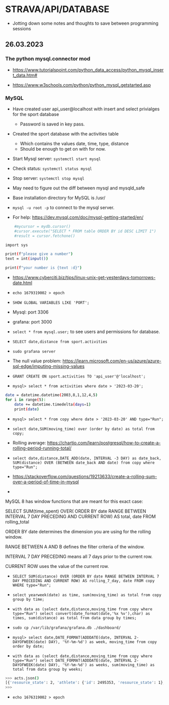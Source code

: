 # STRAVA/API/DATABASE

- Jotting down some notes and thoughts to save between programming sessions

## 26.03.2023

### The python mysql.connector mod

- https://www.tutorialspoint.com/python_data_access/python_mysql_insert_data.htm#

- https://www.w3schools.com/python/python_mysql_getstarted.asp

### MySQL

- Have created user api_user@localhost with insert and select privialges for the sport database
	- Password is saved in key pass.

- Created the sport database with the activities table
	- Which contains the values date, time, type, distance
	- Should be enough to get on with for now.

- Start Mysql server: `systemctl start mysql`

- Check status: `systemctl status mysql`

- Stop server: `systemctl stop mysql`

- May need to figure out the diff between mysql and mysqld_safe

- Base installation directory for MySQL is /usr/

- `mysql -u root -p` to connect to the mysql server.

- For help: https://dev.mysql.com/doc/mysql-getting-started/en/

```sh
    #mycursor = mydb.cursor()
    #cursor.execute("SELECT * FROM table ORDER BY id DESC LIMIT 1")
    #result = cursor.fetchone()
```

```sh
import sys

print(f"please give a number")
text = int(input())

print(f"your number is {text :d}")
```

- https://www.cyberciti.biz/tips/linux-unix-get-yesterdays-tomorrows-date.html

- `echo 1679319002 > epoch`

- `SHOW GLOBAL VARIABLES LIKE 'PORT';`

- Mysql: port 3306
- grafana: port 3000

- `select * from mysql.user;` to see users and permissions for database.

- `SELECT date,distance from sport.activities`

- `sudo grafana server`

- The null value problem: https://learn.microsoft.com/en-us/azure/azure-sql-edge/imputing-missing-values

- `GRANT CREATE ON sport.activities TO 'api_user'@'localhost';`

- `mysql> select * from activities where date > '2023-03-20';`

```sh
date = datetime.datetime(2003,8,1,12,4,5)
for i in range(5): 
    date += datetime.timedelta(days=1)
    print(date) 
```

- `mysql> select * from copy where date > '2023-03-20' AND type="Run";`

- `select date,SUM(moving_time) over (order by date) as total from copy;`

- Rolling average: https://chartio.com/learn/postgresql/how-to-create-a-rolling-period-running-total/

- `select date,distance,DATE_ADD(date, INTERVAL -3 DAY) as date_back, SUM(distance) OVER (BETWEEN date_back AND date) from copy where type="Run";`

- https://stackoverflow.com/questions/19213633/create-a-rolling-sum-over-a-period-of-time-in-mysql

- 

MySQL 8 has window functions that are meant for this exact case:

SELECT
    SUM(time_spent) OVER(
         ORDER BY date RANGE BETWEEN INTERVAL 7 DAY PRECEDING 
         AND CURRENT ROW) AS total,
    date
FROM rolling_total

ORDER BY date determines the dimension you are using for the rolling window.

RANGE BETWEEN A AND B defines the filter criteria of the window.

INTERVAL 7 DAY PRECEDING means all 7 days prior to the current row.

CURRENT ROW uses the value of the current row.

- `SELECT SUM(distance) OVER (ORDER BY date RANGE BETWEEN INTERVAL 7 DAY PRECEDING AND CURRENT ROW) AS rolling_7_day, date FROM copy WHERE type="Run";`

- `select yearweek(date) as time, sum(moving_time) as total from copy group by time;`

- `with data as (select date,distance,moving_time from copy where type="Run") select convert(date_format(date,'%x %v'),char) as times, sum(distance) as total from data group by times;`

- `sudo cp /var/lib/grafana/grafana.db ./dashboard/`

- `mysql> select date,DATE_FORMAT(ADDDATE(date, INTERVAL 2-DAYOFWEEK(date) DAY), '%Y-%m-%d') as week, moving_time from copy order by date;`

- `with data as (select date,distance,moving_time from copy where type="Run") select DATE_FORMAT(ADDDATE(date, INTERVAL 2-DAYOFWEEK(date) DAY), '%Y-%m-%d') as weeks, sum(moving_time) as total from data group by weeks;`

```sh
>>> acts.json()
[{'resource_state': 2, 'athlete': {'id': 2495353, 'resource_state': 1}, 'name': 'A perfect Saturday ', 'distance': 25794.0, 'moving_time': 9075, 'elapsed_time': 10333, 'total_elevation_gain': 549.3, 'type': 'Run', 'sport_type': 'Run', 'workout_type': 0, 'id': 8855402137, 'start_date': '2023-04-08T09:13:39Z', 'start_date_local': '2023-04-08T10:13:39Z', 'timezone': '(GMT+00:00) Europe/London', 'utc_offset': 3600.0, 'location_city': None, 'location_state': None, 'location_country': 'United Kingdom', 'achievement_count': 1, 'kudos_count': 27, 'comment_count': 0, 'athlete_count': 2, 'photo_count': 0, 'map': {'id': 'a8855402137', 'summary_polyline': 'igwyHt|cYcBOg@DoAnBuAlAmCzA{@MsDoBuHtA}IAkAUoCp@cAl@gBPqCfAi@p@aA\\gH|@k@`A_Bx@_LxBu@G}AbBkG`BsCZa@f@eAIyBy@yACwAk@_A_AkIyEsGaH_IgBwAbDS`CH~SU~Aa@`BlAnHWzG]bAuLvGa`@nZgF|CkSzNuLlJeBFm@tEaA`DMuAm@kAIq@y@y@eAkDk@yE{@gDQuAq@yAUuB_AsBOcAe@o@IeDu@cH_AsCC_AYcAi@DeAq@gAGa@k@CyEcAqK\\qBr@wBCoCLo@GmBRsBhA{Aj@kD`AoDpEiDcAqACqBUiA[wCMQy@@OLIn@SMUcGcByG{CwE_HwHmJgIuAH_D_CyC}EoDwI{FsJuDkEqDwC}JgL_JwM}@gCc@eCoEgc@}B_MaBoEwBgEsK}PuFmFuJ{HsHeFeCoAuFcBoJgBkPuBaDy@yC@_F{EGo@x@qChAmG|FsMZa@jAAfB_C~BaAp@{@lAf@N~@dBnB\\jBv@`@l@a@|AJvAzA|BX`AvAZlAAc@~Bc@d@nAr@TxBIfE`DzDr@|B`A|@`A\\ATi@b@QzBTbGxDvCpGz@Zv@g@vCMpAp@|BzBhAhEzDlEpBbDtAfGv@lCrGrLl@nCP`CtAlFf@rDr@n@pBR`CpB~@mB`Ak@tDiE|@a@h@ZfAIh@{Aa@YaAoCGaB}@yBGq@J_Bw@wCGaAcAgA_BeDqAqF@e@^s@JcAB}HZgDVaAXkInE]pDoBzA?~@vA|ArEz@hAnAd@~CHxAxAxAeAz@eDjBmCp@aC@jBNzACnFN|H`AfFJOAN`@N`AbBNlHx@d@bB|BdBp@j@vAfCdLbBfDBbB|@|@dB~F|@vBpBnCnI`JrFxDfD`EzBhDr@dB|ClJ`AfE`A|An@|Cd@IrAr@fAINtAIpCOz@r@dA|@jCpAUfB|AxANNe@NqEv@eCf@m@k@v@?l@XdAp@n@nEVpBi@|BFjBf@hArE^z@jAt@fAtAz@b@fDjGrBfBbCtFHpB`@l@p@~B`BlBv@fAt@~An@d@|BjCh@~@dBtDf@`Cf@dAFxAzAzGRxBtDzA`D^R\\AiBbAqDbAy@~@mA~B{@dHUvA}@jAL~@h@|Ai@vFm@xFiBhDc@bDkA~A_BlD{@nCj@jAlAvADrBhAtEdAfD~AlAbBvCrAxAhCt@~BvA\\t@t@UHPMfC\\hBt@', 'resource_state': 2}, 'trainer': False, 'commute': False, 'manual': False, 'private': False, 'visibility': 'everyone', 'flagged': False, 'gear_id': 'g4131227', 'start_latlng': [51.57, -4.29], 'end_latlng': [51.57, -4.29], 'average_speed': 2.842, 'max_speed': 5.8, 'average_cadence': 81.5, 'has_heartrate': True, 'average_heartrate': 153.6, 'max_heartrate': 178.0, 'heartrate_opt_out': False, 'display_hide_heartrate_option': True, 'elev_high': 191.5, 'elev_low': 0.7, 'upload_id': 9501951628, 'upload_id_str': '9501951628', 'external_id': '64319ed164c7f8145b59bc56.fit', 'from_accepted_tag': False, 'pr_count': 0, 'total_photo_count': 4, 'has_kudoed': False, 'suffer_score': 199.0}]
>>> 
```

- `echo 1676319002 > epoch`